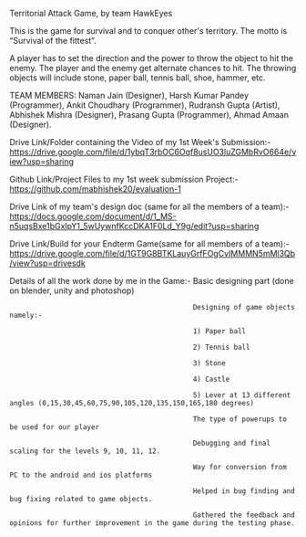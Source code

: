 Territorial Attack Game, by team HawkEyes

This is the game for survival and to conquer other's territory. The motto is “Survival of the fittest”.

 A player has to set the direction and the power to throw the object to hit the enemy. The player and the enemy get alternate chances to hit. The throwing objects will include stone, paper ball, tennis ball, shoe, hammer, etc.

TEAM MEMBERS:
Naman Jain (Designer),
Harsh Kumar Pandey (Programmer),
Ankit Choudhary (Programmer),
Rudransh Gupta (Artist),
Abhishek Mishra (Designer),
Prasang Gupta (Programmer),
Ahmad Amaan (Designer).

 Drive Link/Folder containing the Video of my 1st Week's Submission:- https://drive.google.com/file/d/1ybqT3rbOC6Oqf8usUO3luZGMbRvO664e/view?usp=sharing

 Github Link/Project Files to my 1st week submission Project:- https://github.com/mabhishek20/evaluation-1

Drive Link of my team's design doc (same for all the members of a team):- https://docs.google.com/document/d/1_MS-n5uqsBxe1bGxIpY1_5wUywnfKccDKA1F0Ld_Y9g/edit?usp=sharing

Drive Link/Build for your Endterm Game(same for all members of a team):- https://drive.google.com/file/d/1GT9G8BTKLauyGrfFOgCvIMMMN5mMl3Qb/view?usp=drivesdk

Details of all the work done by me in the Game:- Basic designing part (done on blender, unity and photoshop)

                                                 Designing of game objects namely:-

                                                 1) Paper ball
                                                 
                                                 2) Tennis ball 
                                                 
                                                 3) Stone
                                                 
                                                 4) Castle
                                                 
                                                 5) Lever at 13 different angles (0,15,30,45,60,75,90,105,120,135,150,165,180 degrees)
                                                 
                                                 The type of powerups to be used for our player
                                                 
                                                 Debugging and final scaling for the levels 9, 10, 11, 12.
                                                 
                                                 Way for conversion from PC to the android and ios platforms 
                                                 
                                                 Helped in bug finding and bug fixing related to game objects.
                                                 
                                                 Gathered the feedback and opinions for further improvement in the game during the testing phase.
